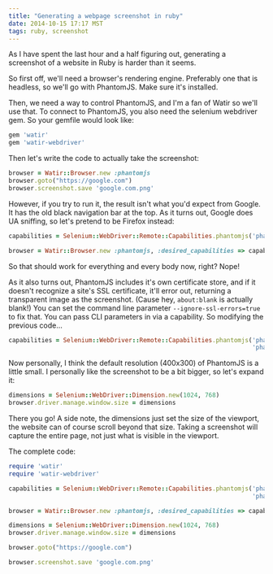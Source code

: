 ```yaml
---
title: "Generating a webpage screenshot in ruby"
date: 2014-10-15 17:17 MST
tags: ruby, screenshot
---
```


As I have spent the last hour and a half figuring out, generating a screenshot
of a website in Ruby is harder than it seems.

So first off, we'll need a browser's rendering engine. Preferably one that is
headless, so we'll go with PhantomJS. Make sure it's installed.

Then, we need a way to control PhantomJS, and I'm a fan of Watir so we'll use
that. To connect to PhantomJS, you also need the selenium webdriver gem. So your
gemfile would look like:

```ruby
gem 'watir'
gem 'watir-webdriver'
```

Then let's write the code to actually take the screenshot:

```ruby
browser = Watir::Browser.new :phantomjs
browser.goto("https://google.com")
browser.screenshot.save 'google.com.png'
```

However, if you try to run it, the result isn't what you'd expect from Google.
It has the old black navigation bar at the top. As it turns out, Google does UA
sniffing, so let's pretend to be Firefox instead:

```ruby
capabilities = Selenium::WebDriver::Remote::Capabilities.phantomjs('phantomjs.page.settings.userAgent' => 'Mozilla/5.0 (X11; Linux x86_64; rv:31.0) Gecko/20100101 Firefox/33.0')

browser = Watir::Browser.new :phantomjs, :desired_capabilities => capabilities
```

So that should work for everything and every body now, right? Nope!

As it also turns out, PhantomJS includes it's own certificate store, and if it
doesn't recognize a site's SSL certificate, it'll error out, returning a
transparent image as the screenshot. (Cause hey, `about:blank` is actually
blank!) You can set the command line parameter `--ignore-ssl-errors=true` to
fix that. You can pass CLI parameters in via a capability. So modifying the
previous code...

```ruby
capabilities = Selenium::WebDriver::Remote::Capabilities.phantomjs('phantomjs.page.settings.userAgent' => 'Mozilla/5.0 (X11; Linux x86_64; rv:31.0) Gecko/20100101 Firefox/33.0',
                                                                   'phantomjs.cli.args' => ['--ignore-ssl-errors=true'])
```

Now personally, I think the default resolution (400x300) of PhantomJS is a
little small. I personally like the screenshot to be a bit bigger, so let's
expand it:

```ruby
dimensions = Selenium::WebDriver::Dimension.new(1024, 768)
browser.driver.manage.window.size = dimensions
```

There you go! A side note, the dimensions just set the size of the viewport, the
website can of course scroll beyond that size. Taking a screenshot will capture
the entire page, not just what is visible in the viewport.

The complete code:

```ruby
require 'watir'
require 'watir-webdriver'

capabilities = Selenium::WebDriver::Remote::Capabilities.phantomjs('phantomjs.page.settings.userAgent' => 'Mozilla/5.0 (X11; Linux x86_64; rv:31.0) Gecko/20100101 Firefox/33.0',
                                                                   'phantomjs.cli.args' => ['--ignore-ssl-errors=true'])

browser = Watir::Browser.new :phantomjs, :desired_capabilities => capabilities

dimensions = Selenium::WebDriver::Dimension.new(1024, 768)
browser.driver.manage.window.size = dimensions

browser.goto("https://google.com")

browser.screenshot.save 'google.com.png'
```
